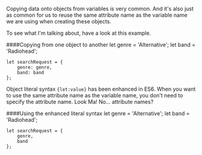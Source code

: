 Copying data onto objects from variables is very common. And it's also just as common for us to reuse the same attribute name as the variable name we are using when creating these objects.

To see what I'm talking about, have a look at this example.

####Copying from one object to another
	let genre = 'Alternative';
	let band = 'Radiohead';

	let searchRequest = {
		genre: genre,
		band: band
	};

Object literal syntax `{let:value}` has been enhanced in ES6. When you want to use the same attribute name as the variable name, you don't need to specify the attribute name. Look Ma! No... attribute names?

####Using the enhanced literal syntax
	let genre = 'Alternative';
	let band = 'Radiohead';

	let searchRequest = {
		genre,
		band
	};
